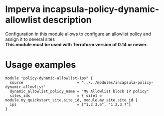 # Imperva incapsula-policy-dynamic-allowlist description

Configuration in this module allows to configure an allowlist policy and assign it to several sites
</br><b>This module must be used with Terraform version of 0.14 or newer.</b>

# Usage examples

```hcl
module "policy-dynamic-allowlist-ips" {
  source                        = "../../modules/incapsula-policy-dynamic-allowlist"
  dynamic_allowlist_policy_name = "My Allowlist block IP policy"
  sites_ids                     = { site1 = module.my_quickstart_site.site_id, module.my_site.site_id }
  ips                           = ["1.2.3.6", "1.2.3.7"]
}
```